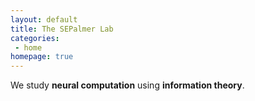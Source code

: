```yaml
---
layout: default
title: The SEPalmer Lab
categories:
 - home
homepage: true
---
```

We study **neural computation** using **information theory**.
